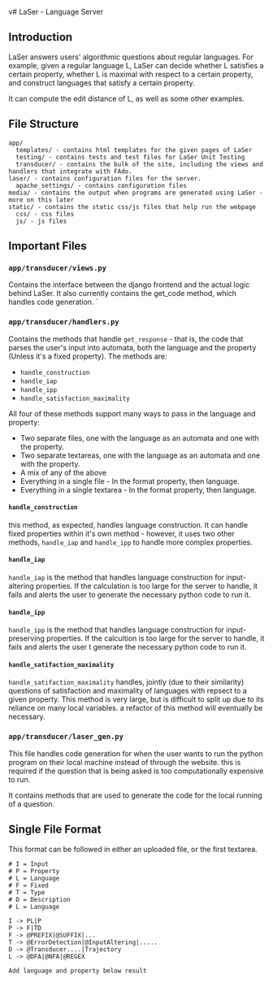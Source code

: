 v# LaSer - Language Server

## Introduction

LaSer answers users' algorithmic questions about regular languages. For example, given a regular language L, LaSer can decide whether L satisfies a certain property, whether L is maximal with respect to a certain property, and construct languages that satisfy a certain property.

It can compute the edit distance of L, as well as some other examples.

## File Structure

```
app/
  templates/ - contains html templates for the given pages of LaSer
  testing/ - contains tests and test files for LaSer Unit Testing
  transducer/ - contains the bulk of the site, including the views and handlers that integrate with FAdo.
laser/ - contains configuration files for the server.
  apache_settings/ - contains configuration files
media/ - contains the output when programs are generated using LaSer - more on this later
static/ - contains the static css/js files that help run the webpage
  css/ - css files
  js/ - js files
```

## Important Files

### `app/transducer/views.py`

Contains the interface between the django frontend and the actual logic behind LaSer. It also currently contains the get_code method, which handles code generation.
`
### `app/transducer/handlers.py`

Contains the methods that handle `get_response` - that is, the code that parses the user's input into automata, both the language and the property (Unless it's a fixed property). The methods are:

- `handle_construction`
- `handle_iap`
- `handle_ipp`
- `handle_satisfaction_maximality`

All four of these methods support many ways to pass in the language and property:

- Two separate files, one with the language as an automata and one with the property.
- Two separate textareas, one with the language as an automata and one with the property.
- A mix of any of the above
- Everything in a single file - In the format property, then language.
- Everything in a single textarea - In the format property, then language.

#### `handle_construction`

this method, as expected, handles language construction. It can handle fixed properties within it's own method - however, it uses two other methods, `handle_iap` and `handle_ipp` to handle more complex properties.

#### `handle_iap`

`handle_iap` is the method that handles language construction for input-altering properties. If the calculation is too large for the server to handle, it fails and alerts the user to generate the necessary python code to run it.

#### `handle_ipp`

`handle_ipp` is the method that handles language construction for input-preserving properties. If the calcultion is too large for the server to handle, it fails and alerts the user t generate the necessary python code to run it.

#### `handle_satifaction_maximality`

`handle_satifaction_maximality` handles, jointly (due to their similarity) questions of satisfaction and maximality of languages with repsect to a given property. This method is very large, but is difficult to split up due to its reliance on many local variables. a refactor of this method will eventually be necessary.

### `app/transducer/laser_gen.py`

This file handles code generation for when the user wants to run the python program on their local machine instead of through the website. this is required if the question that is being asked is too computationally expensive to run.

It contains methods that are used to generate the code for the local running of a question.

## Single File Format

This format can be followed in either an uploaded file, or the first textarea.

```
# I = Input
# P = Property
# L = Language
# F = Fixed
# T = Type
# D = Description
# L = Language

I -> PL|P
P -> F|TD
F -> @PREFIX|@SUFFIX|...
T -> @ErrorDetection|@InputAltering|.....
D -> @Transducer....|Trajectory
L -> @DFA|@NFA|@REGEX

Add language and property below result
```